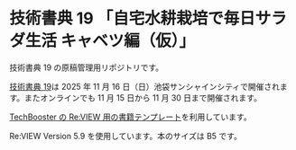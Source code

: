 # 技術書典 19 「自宅水耕栽培で毎日サラダ生活 キャベツ編（仮）」

技術書典 19 の原稿管理用リポジトリです。

[技術書典 19](https://techbookfest.org/event/tbf19)は 2025 年 11 月 16 日（日）池袋サンシャインシティで開催されます。またオンラインでも 11 月 15 日から 11 月 30 日まで開催されます。

[TechBooster の Re:VIEW 用の書籍テンプレート](https://github.com/TechBooster/ReVIEW-Template)を利用しています。

Re:VIEW Version 5.9 を使用しています。本のサイズは B5 です。
